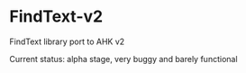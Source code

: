 # FindText-v2
FindText library port to AHK v2

Current status: alpha stage, very buggy and barely functional
